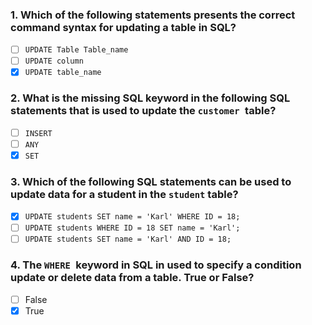 ### 1. Which of the following statements presents the correct command syntax for updating a table in SQL?

- [ ] ```UPDATE Table Table_name```
- [ ] ```UPDATE column```
- [x] ```UPDATE table_name```

### 2. What is the missing SQL keyword in the following SQL statements that is used to update the ```customer ```table?

- [ ] ```INSERT```
- [ ] ```ANY```
- [x] ```SET```

### 3. Which of the following SQL statements can be used to update data for a student in the ```student``` table?

- [x] ```UPDATE students SET name = 'Karl' WHERE ID = 18;```
- [ ] ```UPDATE students WHERE ID = 18 SET name = 'Karl';```
- [ ] ```UPDATE students SET name = 'Karl' AND ID = 18;```

### 4. The ```WHERE ```keyword in SQL in used to specify a condition update or delete data from a table. True or False?

- [ ] False
- [x] True
